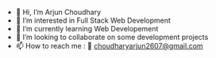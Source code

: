 - 👋 Hi, I’m Arjun Choudhary
- 👀 I’m interested in Full Stack Web Development
- 🌱 I’m currently learning Web Developement
- 💞️ I’m looking to collaborate on some development projects
- 📫 How to reach me : 📧 choudharyarjun2607@gmail.com

<!---
ac2607/ac2607 is a ✨ special ✨ repository because its `README.md` (this file) appears on your GitHub profile.
You can click the Preview link to take a look at your changes.
--->
